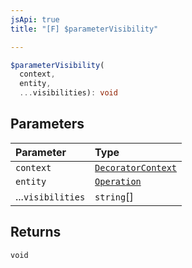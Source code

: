 ```yaml
---
jsApi: true
title: "[F] $parameterVisibility"

---
```

```ts
$parameterVisibility(
  context,
  entity,
  ...visibilities): void
```

## Parameters

| Parameter | Type |
| :------ | :------ |
| `context` | [`DecoratorContext`](Interface.DecoratorContext.md) |
| `entity` | [`Operation`](Interface.Operation.md) |
| ...`visibilities` | `string`[] |

## Returns

`void`
